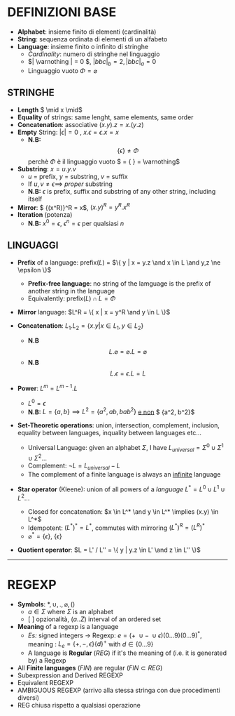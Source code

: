 # DEFINIZIONI BASE

* **Alphabet**: insieme finito di elementi (cardinalità)
* **String**: sequenza ordinata di elementi di un alfabeto
* **Language**: insieme finito o infinito di stringhe
  * *Cardinality*: numero di stringhe nel linguaggio
  * $| \varnothing | = 0 $, $|bbc|_b = 2, |bbc|_a = 0$
  * Linguaggio vuoto $\Phi = \varnothing$

STRINGHE
-----------------

* **Length** $ \mid x \mid$
* **Equality** of strings: same lenght, same elements, same order
* **Concatenation**: associative $(x.y).z = x.(y.z)$
* **Empty** String: $|\epsilon| = 0$ ,  $x.\epsilon = \epsilon.x = x$
  * **N.B:** $$ \{ \epsilon \} \ne \Phi$$ perchè $\Phi$ è il linguaggio vuoto $ = \{ \} = \varnothing$
* **Substring**: $x = u.y.v$
  * $u$ = prefix, $y$ = substring, $v$ = suffix
  * If $u, v \ne \epsilon \implies$  *proper* substring 
  * **N.B:** $\epsilon$ is prefix, suffix and substring of any other string, including itself 
* **Mirror**: $ {(x^R)}^R = x$,   ${(x.y)}^R = y^R.x^R$
* **Iteration** (potenza)
  * **N.B:** $x^0 = \epsilon$,  $\epsilon^n = \epsilon$ per qualsiasi $n$


LINGUAGGI
-----------------

* **Prefix** of a language: prefix($L$) = $\{ y | x = y.z  \and x \in L \and y,z \ne \epsilon \}$

  * **Prefix-free language**: no string of the lamguage is the prefix of another string in the language
  * Equivalently: prefix$(L) \cap L = \Phi$

* **Mirror** language: $L^R = \{ x | x = y^R \and y \in L \}$

* **Concatenation**: $L_1.L_2 = \{ x.y | x \in L_1, y \in L_2 \}$

  * **N.B** $$ L . \varnothing = \varnothing . L = \varnothing $$
  * **N.B** $$L. \epsilon = \epsilon.L = L$$

* **Power**: $L^m = L^{m-1}.L$

  * $L^0 = \epsilon$
  * **N.B:** $L = \{ a, b \} \implies L^2 = \{a^2, ab, ba b^2\}$ <u>e non</u> $ \{a^2, b^2\}$

* **Set-Theoretic operations**:  union, intersection, complement, inclusion, equality between languages, inquality between languages etc...

  * Universal Language: given an alphabet $\Sigma$, I have $L_{universal} = \Sigma^0 \cup \Sigma^1 \cup \Sigma^2 ...$
  * Complement: $\neg L = L_{universal} - L$
  * The complement of a finite language is always an <u>infinite</u> language

* **Star operator** (Kleene): union of all powers of a *language* $L^* = L^0 \cup L^1 \cup L^2 ...$

  * Closed for concatenation: $x \in L^* \and y \in L^* \implies (x.y) \in L^*$
  * Idempotent: $(L^*)^* = L^*$, commutes with mirroring $(L^*)^R = (L^R)^*$
  * $\varnothing^* = \{ \epsilon \}$,  $\{ \epsilon \}$

* **Quotient operator**: $L = L' / L'' = \{  y | y.z \in L' \and z \in L'' \}$

---------------------------------

REGEXP
==============

* **Symbols**: $*,  \cup, ., \varnothing, ()$
  * $a \in \Sigma$ where $\Sigma​$ is an alphabet
  * $[ \ ]$ opzionalità, $(a..Z)$ interval of an ordered set
* **Meaning** of a regexp is a language 
  * *Es:* signed integers -> Regexp: $e = (+ \ \cup - \ \cup \epsilon)(0...9)(0...9)^*$, meaning : $L_e = \{+, -, \epsilon \} \{d\}^+$ with $d \in \{ 0...9 \}$
  * A language is **Regular** ($REG$) if it's the meaning of (i.e. it is generated by) a Regexp
* All **Finite languages** ($FIN$) are regular ($FIN \subset REG$)
* Subexpression and Derived REGEXP
* Equivalent REGEXP
* AMBIGUOUS REGEXP (arrivo alla stessa stringa con due procedimenti diversi)
* REG chiusa rispetto a qualsiasi operazione

